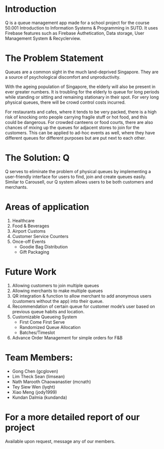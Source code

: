 # Introduction
Q is a queue management app made for a school project for the course 50.001 Introduction to Information Systems & Programming in SUTD. It uses Firebase features such as Firebase Authetication, Data storage, User Management System & Recyclerview. 

# The Problem Statement
Queues are a common sight in the much land-deprived Singapore. They are a source of psychological discomfort and unproductivity. 

With the ageing population of Singapore, the elderly will also be present in ever greater numbers. It is troubling for the elderly to queue for long periods while standing or sitting and remaining stationary in their spot. For very long physical queues, there will be crowd control costs incurred.

For restaurants and cafes, where it tends to be very packed, there is a high risk of knocking onto people carrying fragile stuff or hot food, and this could be dangerous. For crowded canteens or food courts, there are also chances of mixing up the queues for adjacent stores to join for the customers. This can be applied to ad-hoc events as well, where they have different queues for different purposes but are put next to each other.

# The Solution: Q
Q serves to eliminate the problem of physical queues by implementing a user-friendly interface for users to find, join and create queues easily. Similar to Carousell, our Q system allows users to be both customers and merchants. 

# Areas of application
1. Healthcare
2. Food & Beverages 
3. Airport Customs
4. Customer Service Counters
5. Once-off Events
   - Goodie Bag Distribution
   - Gift Packaging
  
# Future Work
1. Allowing customers to join multiple queues
2. Allowing merchants to make multiple queues
3. QR integration & function to allow merchant to add anonymous users (customers without the app) into their queue.
4. Recommendation of certain queue for customer mode’s user  based on previous queue habits and location.  
5. Customizable Queueing System
   - First Come First Serve
   - Randomized Queue Allocation
   - Batches/Timeslot
6. Advance Order Management for simple orders for F&B  
  
# Team Members:
- Gong Chen (gcgloven)
- Lim Theck Sean (limsean)
- Nath Marooth Chaowanastier (mcnath)
- Tey Siew Wen (lyqht)
- Xiao Meng (jody1999)
- Kundan Dalmia (kundanda)

# For a more detailed report of our project
Available upon request, message any of our members.

